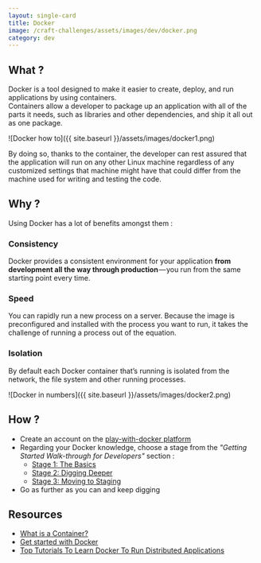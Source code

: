 ```yaml
---
layout: single-card
title: Docker
image: /craft-challenges/assets/images/dev/docker.png
category: dev
---
```


## What ?
Docker is a tool designed to make it easier to create, deploy, and run applications by using containers.  
Containers allow a developer to package up an application with all of the parts it needs, such as libraries and other dependencies, and ship it all out as one package.  

![Docker how to]({{ site.baseurl }}/assets/images/docker1.png)  

By doing so, thanks to the container, the developer can rest assured that the application will run on any other Linux machine regardless of any customized settings that machine might have that could differ from the machine used for writing and testing the code.

## Why ?
Using Docker has a lot of benefits amongst them :  

### Consistency
Docker provides a consistent environment for your application **from development all the way through production** — you run from the same starting point every time.

### Speed
You can rapidly run a new process on a server. Because the image is preconfigured and installed with the process you want to run, it takes the challenge of running a process out of the equation.

### Isolation
By default each Docker container that’s running is isolated from the network, the file system and other running processes.

![Docker in numbers]({{ site.baseurl }}/assets/images/docker2.png)  

## How ?
* Create an account on the [play-with-docker platform](https://training.play-with-docker.com)
* Regarding your Docker knowledge, choose a stage from the *"Getting Started Walk-through for Developers"* section :
    * [Stage 1: The Basics](https://training.play-with-docker.com/dev-stage1)
    * [Stage 2: Digging Deeper](https://training.play-with-docker.com/dev-stage2)
    * [Stage 3: Moving to Staging](https://training.play-with-docker.com/dev-stage3)
* Go as further as you can and keep digging

## Resources
* [What is a Container?](https://www.docker.com/resources/what-container)
* [Get started with Docker](https://docs.docker.com/get-started/)
* [Top Tutorials To Learn Docker To Run Distributed Applications](https://medium.com/quick-code/top-tutorials-to-learn-docker-to-run-distributed-applications-bce896e260ec)